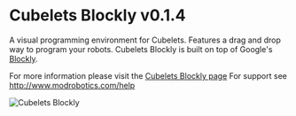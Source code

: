# Cubelets Blockly v0.1.4
A visual programming environment for Cubelets. Features a drag and drop way to
program your robots. Cubelets Blockly is built on top of Google's [Blockly](https://developers.google.com/blockly/).

For more information please visit the [Cubelets Blockly page](http://www.modrobotics.com/cubelets/apps/cubelets-blockly)
For support see http://www.modrobotics.com/help

![Cubelets Blockly](http://www.modrobotics.com/wp-content/uploads/2016/09/cubelets_blockly.png)
